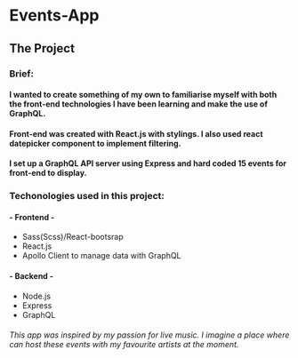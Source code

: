 # Events-App
## The Project

### Brief: 

#### I wanted to create something of my own to familiarise myself with both the front-end technologies I have been learning and make the use of GraphQL. 
#### Front-end was created with React.js with stylings. I also used react datepicker component to implement filtering.
#### I set up  a GraphQL API server using Express and hard coded 15 events for front-end to display. 

### Techonologies used in this project: 

#### - Frontend -
- Sass(Scss)/React-bootsrap
- React.js
- Apollo Client to manage data with GraphQL


#### - Backend -
- Node.js
- Express
- GraphQL

###### *This app was inspired by my passion for live music. I imagine a place where can host these events with my favourite artists at the moment.*
